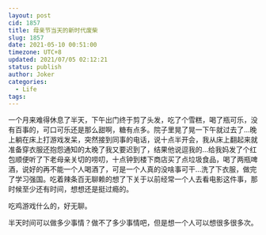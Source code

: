 ```yaml
---
layout: post
cid: 1857
title: 母亲节当天的新时代废柴
slug: 1857
date: 2021-05-10 00:51:00
timezone: UTC+8
updated: 2021/07/05 02:12:21
status: publish
author: Joker
categories: 
  - Life
tags: 
---
```


一个月来难得休息了半天，下午出门终于剪了头发，吃了个雪糕，喝了瓶可乐，没有百事的，可口可乐还是那么甜啊，糖有点多。院子里晃了晃一下午就过去了…晚上躺在床上打游戏发呆，突然接到同事的电话，说十点半开会，我从床上翻起来就准备穿衣服还抱怨通知的太晚了我又要迟到了，结果他说逗我的…给我妈发了个红包顺便听了下老母亲关切的唠叨，十点钟到楼下商店买了点垃圾食品，喝了两瓶啤酒，说好的再不能一个人喝酒了，可是一个人真的没啥事可干…洗了下衣服，做完了学习强国。吃着辣条百无聊赖的想了下关于以前经常一个人去看电影这件事，那时候至少还有时间，想想还是挺过瘾的。

吃鸡游戏什么的，好无聊。

半天时间可以做多少事情？做不了多少事情吧，但是想一个人可以想很多很多次。
